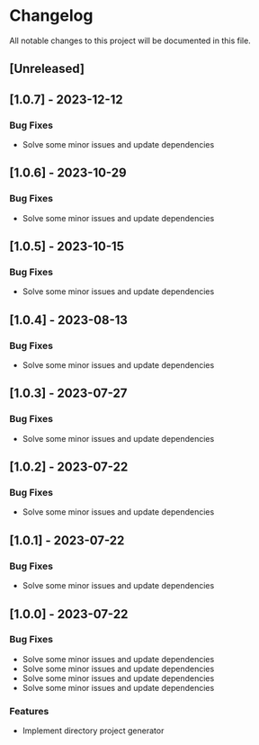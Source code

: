 # Changelog

All notable changes to this project will be documented in this file.

## [Unreleased]
## [1.0.7] - 2023-12-12

### Bug Fixes

- Solve some minor issues and update dependencies

## [1.0.6] - 2023-10-29

### Bug Fixes

- Solve some minor issues and update dependencies

## [1.0.5] - 2023-10-15

### Bug Fixes

- Solve some minor issues and update dependencies

## [1.0.4] - 2023-08-13

### Bug Fixes

- Solve some minor issues and update dependencies

## [1.0.3] - 2023-07-27

### Bug Fixes

- Solve some minor issues and update dependencies

## [1.0.2] - 2023-07-22

### Bug Fixes

- Solve some minor issues and update dependencies

## [1.0.1] - 2023-07-22

### Bug Fixes

- Solve some minor issues and update dependencies

## [1.0.0] - 2023-07-22

### Bug Fixes

- Solve some minor issues and update dependencies
- Solve some minor issues and update dependencies
- Solve some minor issues and update dependencies
- Solve some minor issues and update dependencies

### Features

- Implement directory project generator

<!-- generated by git-cliff -->
